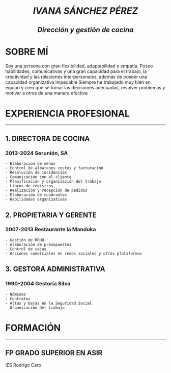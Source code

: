 # <p align="center">*IVANA SÁNCHEZ PÉREZ*
## <p align="center">*Dirección y gestión de cocina*
# SOBRE MÍ 

   Soy una persona con gran flexibilidad, adaptabilidad y empatía. Poseo habilidades, comunicativas y una gran capacidad para el trabajo, la creatividad y las relaciones interpersonales, además de poseer una capacidad organizativa impecable
   Siempre he trabajado muy bien en equipo y creo que sé tomar las decisiones adecuadas, resolver problemas y motivar a otros de una manera efectiva 

# EXPERIENCIA PROFESIONAL
____________________________________________________________________________

## 1.  DIRECTORA DE COCINA
 ### 2013-2024   Serunión, SA
 
    - Elaboración de menús
    - Control de albaranes costes y facturación
    - Resolución de incidencias
    - Comunicación con el cliente
    - Planificación y organización del trabajo
    - Libros de registros
    - Realización y recepción de pedidos
    - Elaboración de cuadrantes
    - Habilidades organizativas
  
## 2.  PROPIETARIA Y GERENTE 
### 2007-2013   Restaurante la Manduka

    - Gestión de RRHH
    - elaboración de presupuestos
    - Control de cajas
    - Acciones comerciales en redes sociales y otras plataformas
  
## 3.  GESTORA ADMINISTRATIVA
 ### 1990-2004   Gestoría Silva
 
    - Nóminas
    - Contratos
    - Altas y bajas en la Seguridad Social
    - Organización del trabajo

# FORMACIÓN
____________________________________________________________________________
## FP GRADO SUPERIOR EN ASIR
IES Rodrigo Caro



